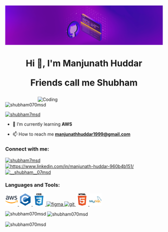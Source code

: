 ![logo](https://github.com/Shubham070msd/Shubham070msd/blob/main/GIT%20bANNER.png)
<h1 align="center">Hi 👋, I'm Manjunath Huddar <p> Friends call me Shubham</h1>
<img align="right" alt="Coding" width="400" src="https://camo.githubusercontent.com/cae12fddd9d6982901d82580bdf321d81fb299141098ca1c2d4891870827bf17/68747470733a2f2f6d69726f2e6d656469756d2e636f6d2f6d61782f313336302f302a37513379765349765f7430696f4a2d5a2e676966">
<p align="left"> <img src="https://komarev.com/ghpvc/?username=shubham070msd&label=Profile%20views&color=0e75b6&style=flat" alt="shubham070msd" /> </p>

<p align="left"> <a href="https://twitter.com/shubham7msd" target="blank"><img src="https://img.shields.io/twitter/follow/shubham7msd?logo=twitter&style=for-the-badge" alt="shubham7msd" /></a> </p>

- 🌱 I’m currently learning **AWS**

- 📫 How to reach me **manjunathhuddar1999@gmail.com**

<h3 align="left">Connect with me:</h3>
<p align="left">
<a href="https://twitter.com/shubham7msd" target="blank"><img align="center" src="https://raw.githubusercontent.com/rahuldkjain/github-profile-readme-generator/master/src/images/icons/Social/twitter.svg" alt="shubham7msd" height="30" width="40" /></a>
<a href="https://www.linkedin.com/in/manjunath-huddar-960b4b151" target="blank"><img align="center" src="https://raw.githubusercontent.com/rahuldkjain/github-profile-readme-generator/master/src/images/icons/Social/linked-in-alt.svg" alt="https://www.linkedin.com/in/manjunath-huddar-960b4b151/" height="30" width="40" /></a>
<a href="https://instagram.com/shubham07msd?igshid=ZDdkNTZiNTM=" target="blank"><img align="center" src="https://raw.githubusercontent.com/rahuldkjain/github-profile-readme-generator/master/src/images/icons/Social/instagram.svg" alt="__shubham__07msd" height="30" width="40" /></a>
</p>

<h3 align="left">Languages and Tools:</h3>
<p align="left"> <a href="https://aws.amazon.com" target="_blank" rel="noreferrer"> <img src="https://raw.githubusercontent.com/devicons/devicon/master/icons/amazonwebservices/amazonwebservices-original-wordmark.svg" alt="aws" width="40" height="40"/> </a> <a href="https://www.cprogramming.com/" target="_blank" rel="noreferrer"> <img src="https://raw.githubusercontent.com/devicons/devicon/master/icons/c/c-original.svg" alt="c" width="40" height="40"/> </a> <a href="https://www.w3schools.com/css/" target="_blank" rel="noreferrer"> <img src="https://raw.githubusercontent.com/devicons/devicon/master/icons/css3/css3-original-wordmark.svg" alt="css3" width="40" height="40"/> </a> <a href="https://www.figma.com/" target="_blank" rel="noreferrer"> <img src="https://www.vectorlogo.zone/logos/figma/figma-icon.svg" alt="figma" width="40" height="40"/> </a> <a href="https://git-scm.com/" target="_blank" rel="noreferrer"> <img src="https://www.vectorlogo.zone/logos/git-scm/git-scm-icon.svg" alt="git" width="40" height="40"/> </a> <a href="https://www.w3.org/html/" target="_blank" rel="noreferrer"> <img src="https://raw.githubusercontent.com/devicons/devicon/master/icons/html5/html5-original-wordmark.svg" alt="html5" width="40" height="40"/> </a> <a href="https://www.mysql.com/" target="_blank" rel="noreferrer"> <img src="https://raw.githubusercontent.com/devicons/devicon/master/icons/mysql/mysql-original-wordmark.svg" alt="mysql" width="40" height="40"/> </a> </p>

<p><img align="left" src="https://github-readme-stats.vercel.app/api/top-langs?username=shubham070msd&show_icons=true&locale=en&layout=compact" alt="shubham070msd" /></p>

<p>&nbsp;<img align="center" src="https://github-readme-stats.vercel.app/api?username=shubham070msd&show_icons=true&locale=en" alt="shubham070msd" /></p>

<p><img align="center" src="https://github-readme-streak-stats.herokuapp.com/?user=shubham070msd&" alt="shubham070msd" /></p>
